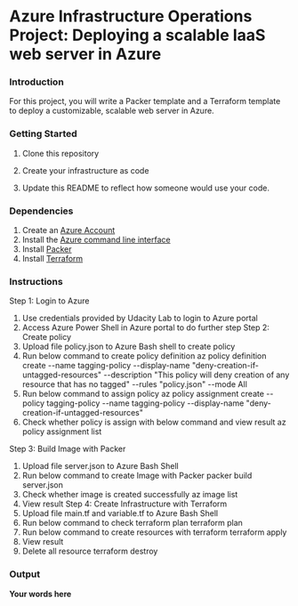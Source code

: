 # Azure Infrastructure Operations Project: Deploying a scalable IaaS web server in Azure

### Introduction
For this project, you will write a Packer template and a Terraform template to deploy a customizable, scalable web server in Azure.

### Getting Started
1. Clone this repository

2. Create your infrastructure as code

3. Update this README to reflect how someone would use your code.

### Dependencies
1. Create an [Azure Account](https://portal.azure.com) 
2. Install the [Azure command line interface](https://docs.microsoft.com/en-us/cli/azure/install-azure-cli?view=azure-cli-latest)
3. Install [Packer](https://www.packer.io/downloads)
4. Install [Terraform](https://www.terraform.io/downloads.html)

### Instructions
Step 1: Login to Azure
1. Use credentials provided by Udacity Lab to login to Azure portal
2. Access Azure Power Shell in Azure portal to do further step
Step 2: Create policy
1. Upload file policy.json to Azure Bash shell to create policy
2. Run below command to create policy definition
    az policy definition create --name tagging-policy --display-name "deny-creation-if-untagged-resources" --description "This policy will deny creation of any resource that has no tagged" --rules "policy.json" --mode All
3. Run below command to assign policy
    az policy assignment create --policy tagging-policy  --name tagging-policy --display-name "deny-creation-if-untagged-resources"
4. Check whether policy is assign with below command and view result
    az policy assignment list    

Step 3: Build Image with Packer
1. Upload file server.json to Azure Bash Shell
2. Run below command to create Image with Packer
    packer build server.json
3. Check whether image is created successfully
    az image list
4. View result
Step 4: Create Infrastructure with Terraform
1. Upload file main.tf and variable.tf to Azure Bash Shell
2. Run below command to check terraform plan
    terraform plan
3. Run below command to create resources with terraform
    terraform apply
4. View result
5. Delete all resource
    terraform destroy

### Output
**Your words here**

